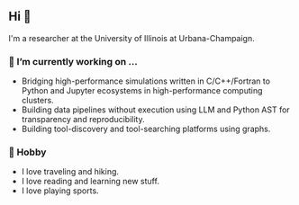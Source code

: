 ## Hi 👋

I'm a researcher at the University of Illinois at Urbana-Champaign.

### 🔭 I’m currently working on ...
- Bridging high-performance simulations written in C/C++/Fortran to Python and Jupyter ecosystems in high-performance computing clusters.
- Building data pipelines without execution using LLM and Python AST for transparency and reproducibility. 
- Building tool-discovery and tool-searching platforms using graphs.

### 🐾 Hobby

- I love traveling and hiking.
- I love reading and learning new stuff.
- I love playing sports.

<!--
**cindytsai/cindytsai** is a ✨ _special_ ✨ repository because its `README.md` (this file) appears on your GitHub profile.

Here are some ideas to get you started:

- 
- 🌱 I’m currently learning ...
- 👯 I’m looking to collaborate on ...
- 🤔 I’m looking for help with ...
- 💬 Ask me about ...
- 📫 How to reach me: ...
- 😄 Pronouns: ...
- ⚡ Fun fact: ...
-->
